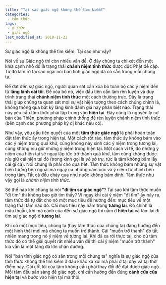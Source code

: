 ```yaml
---
title: "Tại sao giác ngộ không thể tìm kiếm?"
categories:
 - tâm thức
tags:
 - ý thức
 - giác ngộ
last_modified_at: 2019-11-21
---
```


Sự giác ngộ là không thể tìm kiếm. Tại sao như vậy?

Nói về sự Giác ngộ thì còn nhiều vấn đề. Ở đây chúng ta chỉ xét đến một khía cạnh nhỏ đó là trạng thái **chánh niệm tỉnh thức** được đức Phật đề cập. Từ đó làm rõ tại sao ngài nói bản tính giác ngộ đã có sẵn trong mỗi chúng ta.

Để đạt đến sự giác ngộ, người quan sát cần xóa bỏ toàn bộ các ý niệm đến từ **lăng kính cái tôi**. Để xóa bỏ nó, việc đầu tiên cần làm rèn luyện và duy trình trạng thái **chánh niệm tỉnh thức** một cách thường trực. Đây là trạng thái giúp chúng ta quan sát mọi sự vật hiện tượng theo cách chúng chính là, không thông qua bất kỳ lăng kính đánh giá hay phân biệt nào. Trạng thái này yêu cầu tâm thức phải tập trung vào **hiện tại**. Đây cũng là nguyên lý cơ bản của Thiền, phương pháp chính thống để rèn luyện chánh niệm tỉnh thức (bên cạnh các phương pháp kỳ dị khác nếu có).

Như vậy, yêu cầu tiên quyết của một **tâm thức giác ngộ** là phải hoàn toàn đặt tâm thức ấy trong hiện tại. Một cách rốt ráo, tâm thức ấy không bám vào các ý niệm trong quá khứ, cũng không nảy sinh các ý niệm trong tương lai, cũng không níu giữ những ý niệm trong hiện tại. Một cách vi tế, do những ý niệm của hiện tại sẽ ngay lập tức trở thành quá khứ, tâm cũng không được níu giữ cái hiện tại đó (trong kinh gọi là *vô sở trụ*, tức là tâm không bám lấy cái gì cả). Nói chung là phải cho qua hết. Tâm thức không bám những sự vật hiện tượng bên ngoài mà ngay cả những cảm xúc và ý niệm từ chính bên trong tâm. Tất cả đều chảy qua như nước không bám dính. Tâm thức như vậy gọi là *chánh niệm tỉnh thức*.

Sẽ thế nào khi chúng ta nói **"đi tìm sự giác ngộ"**? Tại sao khi tâm thức muốn "đi tìm" thì không bao giờ tìm thấy? Vì ngay khi cái ý niệm "đi tìm" ấy nảy ra, tâm thức đã tự đặt cho nó một mục tiêu để hướng đến: mục tiêu về một trạng thái tâm nào đó. Cái mục tiêu này nằm trong **tương lai**. Đó chính là mâu thuẫn, khi mà cánh của đến sự giác ngộ thì nằm ở **hiện tại** và tâm lại đi tìm sự giác ngộ ở **tương lai**.

Khi có một mục tiêu, chúng ta (hay tâm thức của chúng ta) đang hướng đến một hình thái mới mà chúng ta muốn trở thành. Cái "muốn trở thành" đó tất nhiên mang trong nó ý niệm về tương lai. Khi đã xa rời thực tại, cho dù tâm thức đó có thể giải quyết rất nhiều vấn đề thì cái ý niệm "muốn trở thành" kia vẫn là một tảng đá lớn chặn đường.

Nói "bản tính giác ngộ có sẵn trong mỗi chúng ta" nghĩa là sự giác ngộ của tâm thức không thể tìm kiếm ở đâu khác xa xôi mà phải ở tại đây và tại thời điểm này. Cái cốt lõi của tâm không cần phải thay đổi để đạt được giác ngộ. Mỗi tâm đều sẵn sàng để giác ngộ, chỉ cần hướng đến đúng **cánh cửa của hiện tại** và bước vào hiện tại mà thôi.

